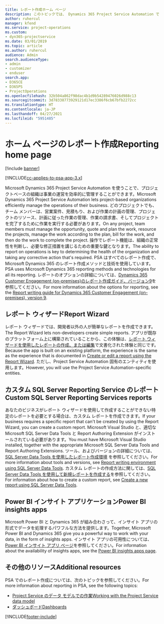 ```yaml
---
title: レポート作成ホーム ページ
description: このトピックでは、 Dynamics 365 Project Service Automation でのレポート作成に関する情報へのリンクを提供します。
author: ruhercul
manager: kfend
ms.service: project-operations
ms.custom:
- dyn365-projectservice
ms.date: 03/01/2019
ms.topic: article
ms.author: ruhercul
audience: Admin
search.audienceType:
- admin
- customizer
- enduser
search.app:
- D365CE
- D365PS
- ProjectOperations
ms.openlocfilehash: 32b504a862f98dac4b1d9b54289476026d988c13
ms.sourcegitcommit: 3d78338773929121d17ec3386f6cb67bfb2272cc
ms.translationtype: HT
ms.contentlocale: ja-JP
ms.lasthandoff: 04/27/2021
ms.locfileid: "5951485"
---
```

# <a name="reporting-home-page"></a><span data-ttu-id="f7aca-103">ホーム ページのレポート作成</span><span class="sxs-lookup"><span data-stu-id="f7aca-103">Reporting home page</span></span>

[!include [banner](../includes/psa-now-project-operations.md)]

[!INCLUDE[cc-applies-to-psa-app-3.x](../includes/cc-applies-to-psa-app-3x.md)]

<span data-ttu-id="f7aca-104">Microsoft Dynamics 365 Project Service Automation を使うことで、プロジェクトベースの組織は事業の運営を効率的に管理することができます。</span><span class="sxs-lookup"><span data-stu-id="f7aca-104">Microsoft Dynamics 365 Project Service Automation lets project-based organizations efficiently manage the operations of their business.</span></span> <span data-ttu-id="f7aca-105">どのプロジェクトでも、チーム メンバーは、営業案件、見積もり、および作業の計画の管理、プロジェクトのリソース、計画に従った作業の管理、作業の請求書、そしてプロジェクトを完了するために作業を実行する必要があります。</span><span class="sxs-lookup"><span data-stu-id="f7aca-105">On any project, team members must manage the opportunity, quote and plan the work, resource the projects, manage the work according to the plan, bill for the work, and then do the work to complete the project.</span></span> <span data-ttu-id="f7aca-106">操作でレポート機能は、組織の正常性を判断し、必要な修正措置を講じるための重要な鍵となります。</span><span class="sxs-lookup"><span data-stu-id="f7aca-106">The ability to report on operations is key to determining the health of the organization and taking any corrective action that's required.</span></span> <span data-ttu-id="f7aca-107">PSA はすべてのレポート作成で、Microsoft Dynamics 365 のレポート作成メソッドと技術を使用しています。</span><span class="sxs-lookup"><span data-stu-id="f7aca-107">PSA uses Microsoft Dynamics 365 reporting methods and technologies for all its reporting.</span></span> <span data-ttu-id="f7aca-108">レポートのオプションの詳細については、[Dynamics 365 Customer Engagement (on-premises)のレポート作成ガイド、バージョン9](/dynamics365/customerengagement/on-premises/analytics/reporting-analytics-with-dynamics-365)を参照してください。</span><span class="sxs-lookup"><span data-stu-id="f7aca-108">For more information about the options for reporting, see the [Report writing guide for Dynamics 365 Customer Engagement (on-premises), version 9](/dynamics365/customerengagement/on-premises/analytics/reporting-analytics-with-dynamics-365).</span></span>

## <a name="report-wizard"></a><span data-ttu-id="f7aca-109">レポート ウィザード</span><span class="sxs-lookup"><span data-stu-id="f7aca-109">Report Wizard</span></span>

<span data-ttu-id="f7aca-110">レポート ウィザードでは、開発者以外の人が簡単なレポートを作成できます。</span><span class="sxs-lookup"><span data-stu-id="f7aca-110">The Report Wizard lets non-developers create simple reports.</span></span> <span data-ttu-id="f7aca-111">アプリが既存のプラットフォーム上に構築されていることから、この体験は、[レポート ウィザードを使用したレポートの作成、または編集](/dynamics365/customerengagement/on-premises/basics/create-edit-copy-report-wizard)で文書化された体験と同じです。</span><span class="sxs-lookup"><span data-stu-id="f7aca-111">Because the app is built on an existing platform, the experience is the same as the experience that is documented in [Create or edit a report using the Report Wizard](/dynamics365/customerengagement/on-premises/basics/create-edit-copy-report-wizard).</span></span> <span data-ttu-id="f7aca-112">ただし、Project Service Automation 固有のエンティティを使用します。</span><span class="sxs-lookup"><span data-stu-id="f7aca-112">However, you will use the Project Service Automation-specific entities.</span></span>

## <a name="custom-sql-server-reporting-services-reports"></a><span data-ttu-id="f7aca-113">カスタム SQL Server Reporting Service のレポート</span><span class="sxs-lookup"><span data-stu-id="f7aca-113">Custom SQL Server Reporting Services reports</span></span>

<span data-ttu-id="f7aca-114">あなたのビジネスがレポート ウィザードを使用して作成することができない特定のレポートを必要とする場合は、カスタム レポートを作成できます。</span><span class="sxs-lookup"><span data-stu-id="f7aca-114">If your business requires a specific report that can't be created by using the Report Wizard, you can create a custom report.</span></span> <span data-ttu-id="f7aca-115">Microsoft Visual Studio と、適切な Microsoft SQL Server Data Tools と Report Authoring Extension がインストールされている必要があります。</span><span class="sxs-lookup"><span data-stu-id="f7aca-115">You must have Microsoft Visual Studio installed, together with the appropriate Microsoft SQL Server Data Tools and Report Authoring Extensions.</span></span> <span data-ttu-id="f7aca-116">ツール、およびバージョンの詳細については、[SQL Server Data Tools を使用したレポート作成環境](/dynamics365/customerengagement/on-premises/analytics/report-writing-environment-using-sql-server-data-tools) を参照してください。</span><span class="sxs-lookup"><span data-stu-id="f7aca-116">For more information about tools and versions, see [Report writing environment using SQL Server Data Tools](/dynamics365/customerengagement/on-premises/analytics/report-writing-environment-using-sql-server-data-tools).</span></span> <span data-ttu-id="f7aca-117">カスタム レポートの作成方法に関しては、[SQL Server Data Tools を使用して新規レポートを作成する](/dynamics365/customerengagement/on-premises/analytics/create-a-new-report-using-sql-server-data-tools)を参照してください。</span><span class="sxs-lookup"><span data-stu-id="f7aca-117">For information about how to create a custom report, see [Create a new report using SQL Server Data Tools](/dynamics365/customerengagement/on-premises/analytics/create-a-new-report-using-sql-server-data-tools).</span></span>

## <a name="power-bi-insights-apps"></a><span data-ttu-id="f7aca-118">Power BI インサイト アプリケーション</span><span class="sxs-lookup"><span data-stu-id="f7aca-118">Power BI insights apps</span></span>

<span data-ttu-id="f7aca-119">Microsoft Power BI と Dynamics 365 が組み合わさって、インサイト アプリの形式でデータを処理するパワフルな方法を提供します。</span><span class="sxs-lookup"><span data-stu-id="f7aca-119">Together, Microsoft Power BI and Dynamics 365 give you a powerful way to work with your data, in the form of insights apps.</span></span> <span data-ttu-id="f7aca-120">インサイト アプリの可用性については、[Power BI インサイト アプリ ページ](https://powerbi.microsoft.com/power-bi-insights-apps/)を参照してください。</span><span class="sxs-lookup"><span data-stu-id="f7aca-120">For information about the availability of insights apps, see the [Power BI insights apps page](https://powerbi.microsoft.com/power-bi-insights-apps/).</span></span>


## <a name="additional-resources"></a><span data-ttu-id="f7aca-121">その他のリソース</span><span class="sxs-lookup"><span data-stu-id="f7aca-121">Additional resources</span></span>
<span data-ttu-id="f7aca-122">PSA でのレポート作成については、次のトピックを参照してください。</span><span class="sxs-lookup"><span data-stu-id="f7aca-122">For more information about reporting in PSA, see the following topics:</span></span>

- [<span data-ttu-id="f7aca-123">Project Service のデータ モデルでの作業</span><span class="sxs-lookup"><span data-stu-id="f7aca-123">Working with the Project Service data model</span></span>](reports-working-project-service-data-model.md)
- [<span data-ttu-id="f7aca-124">ダッシュボード</span><span class="sxs-lookup"><span data-stu-id="f7aca-124">Dashboards</span></span>](reports-dashboards.md)



[!INCLUDE[footer-include](../includes/footer-banner.md)]